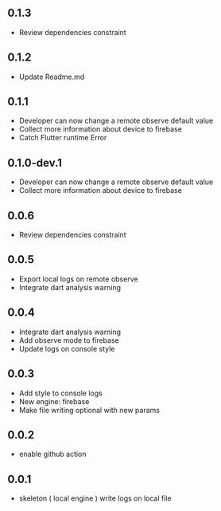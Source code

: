 ## 0.1.3

* Review dependencies constraint

## 0.1.2

*  Update Readme.md

## 0.1.1

* Developer can now change a remote observe default value
* Collect more information about device to firebase
* Catch Flutter runtime Error

## 0.1.0-dev.1

* Developer can now change a remote observe default value
* Collect more information about device to firebase

## 0.0.6

* Review dependencies constraint

## 0.0.5

* Export local logs on remote observe
* Integrate dart analysis warning

## 0.0.4

* Integrate dart analysis warning
* Add observe mode to firebase
* Update logs on console style

## 0.0.3

* Add style to console logs
* New engine: firebase
* Make file writing optional with new params

## 0.0.2

* enable github action 

## 0.0.1

* skeleton ( local engine ) write logs on local file
